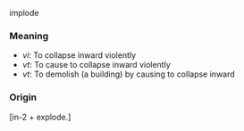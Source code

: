 implode
### Meaning
+ _vi_: To collapse inward violently
+ _vt_: To cause to collapse inward violently
+ _vt_: To demolish (a building) by causing to collapse inward

### Origin

[in-2 + explode.]
